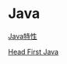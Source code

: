 # Java

[Java特性](Java特性/Java特性.md "Java特性")

[Head First Java](<Head First Java/Head First Java.md> "Head First Java")
